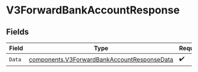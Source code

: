 # V3ForwardBankAccountResponse


## Fields

| Field                                                                                                      | Type                                                                                                       | Required                                                                                                   | Description                                                                                                |
| ---------------------------------------------------------------------------------------------------------- | ---------------------------------------------------------------------------------------------------------- | ---------------------------------------------------------------------------------------------------------- | ---------------------------------------------------------------------------------------------------------- |
| `Data`                                                                                                     | [components.V3ForwardBankAccountResponseData](../../models/components/v3forwardbankaccountresponsedata.md) | :heavy_check_mark:                                                                                         | N/A                                                                                                        |